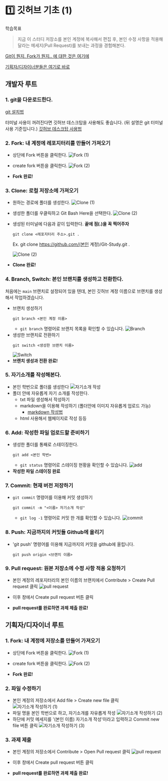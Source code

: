 # 1️⃣ 깃허브 기초 (1)

학습목표
> 지금 이 스터디 저장소를 본인 계정에 복사해서 편집 후, 본인 수정 사항을 적용해달라는 메세지(Pull Request)를 보내는 과정을 경험해본다.

[Git이 뭔지, Fork가 뭔지.. 에 대한 것은 여기에](./github-basic-zip.md)

[기획자/디자이너분들은 여기로 바로](#기획자디자이너-루트)

## 개발자 루트
### 1. git을 다운로드한다.
[git 설치법](https://shxrecord.tistory.com/115?category=677810)

터미널 사용이 꺼려진다면 깃허브 데스크탑을 사용해도 좋습니다. (뒤 설명은 git 터미널 사용 기준입니다.)
[깃허브 데스크탑 사용법](https://m.blog.naver.com/beaqon/221269438710)

### 2. Fork: 내 계정에 레포지터리를 만들어 가져오기
- 상단에 Fork 버튼을 클릭한다.
    ![Fork (1)](img/01-1.png)

- create fork 버튼을 클릭한다.
    ![Fork (2)](img/01-2.png)
- **Fork 완료!**

### 3. Clone: 로컬 저장소에 가져오기
- 원하는 경로에 폴더를 생성한다.
    ![Clone (1)](img/01-3.png)
- 생성한 폴더를 우클릭하고 Git Bash Here을 선택한다.
    ![Clone (2)](img/01-4.png)
- 생성된 터미널에 다음과 같이 입력한다. **끝에 점(.)을 꼭 찍어주자**
    ```
    git clone <레포지터리 주소>.git .
    ```
    Ex. git clone https://github.com/(본인 계정)/Git-Study.git .

    ![Clone (2)](img/01-5.png)

- **Clone 완료!**

### 4. Branch, Switch: 본인 브랜치를 생성하고 전환한다.
처음에는 `main` 브랜치로 설정되어 있을 텐데, 본인 깃허브 계정 이름으로 브랜치를 생성해서 작업하겠습니다.

- 브랜치 생성하기
    ```
    git branch <본인 계정 이름>
    ```
    - `git branch` 명령어로 브랜치 목록을 확인할 수 있습니다.
    ![Branch](img/01-6.png)
- 생성한 브랜치로 전환하기
    ```
    git switch <생성한 브랜치 이름>
    ```
    ![Switch](img/01-7.png)
- **브랜치 생성과 전환 완료!**

### 5. 자기소개를 작성해본다.
- 본인 학번으로 폴더를 생성한다
    ![자기소개 작성](img/01-8.png)
- 폴더 안에 자유롭게 자기 소개를 작성한다.
    - txt 파일 생성해서 작성하기
    - markdown을 이용해 작성하기 (폴더안에 이미지 자유롭게 업로드 가능)
        - [markdown 작성법](https://gist.github.com/ihoneymon/652be052a0727ad59601)
    - html 사용해서 웹페이지로 작성 등등

### 6. Add: 작성한 파일 업로드할 준비하기 
- 생성한 폴더를 통째로 스테이징한다.
    ```
    git add <본인 학번>
    ```
    - `git status` 명령어로 스테이징 현황을 확인할 수 있습니다.
    ![add](img/01-9.png)
- **작성한 파일 스테이징 완료**

### 7. Commit: 현재 버전 저장하기
- `git commit` 명령어를 이용해 커밋 생성하기
    ```
    git commit -m "<이름> 자기소개 작성"
    ```
    - `git log -1` 명령어로 커밋 한 개를 확인할 수 있습니다.
    ![commit](img/01-10.png)

### 8. Push: 지금까지의 커밋들 Github에 올리기
- 'git push' 명령어를 이용해 지금까지의 커밋을 github에 올립니다.
    ```
    git push origin <브랜치 이름>
    ```

### 9. Pull request: 원본 저장소에 수정 사항 적용 요청하기
- 본인 계정의 레포지터리의 본인 이름의 브랜치에서 Contribute > Create Pull request 클릭
 ![pull request](img/01-11.png)

- 이후 창에서 Create pull request 버튼 클릭 

 - **pull request를 완료하면 과제 제출 완료!**

## 기획자/디자이너 루트

### 1. Fork: 내 계정에 저장소를 만들어 가져오기
- 상단에 Fork 버튼을 클릭한다.
    ![Fork (1)](img/01-1.png)

- create fork 버튼을 클릭한다.
    ![Fork (2)](img/01-2.png)
- **Fork 완료!**

### 2. 파일 수정하기
- 본인 계정의 저장소에서 Add file > Create new file 클릭
    ![자기소개 작성하기 (1)](img/01-12.png)
- 파일 명을 본인 학번으로 하고, 자기소개를 자유롭게 작성
    ![자기소개 작성하기 (2)](img/01-13.png)
- 하단에 커밋 메세지를 '(본인 이름) 자기소개 작성'이라고 입력하고 Commit new file 버튼 클릭
    ![자기소개 작성하기 (3)](img/01-14.png)  

### 3. 과제 제출
- 본인 계정의 저장소에서 Contribute > Open Pull request 클릭
 ![pull request](img/01-11.png)

- 이후 창에서 Create pull request 버튼 클릭 

 - **pull request를 완료하면 과제 제출 완료!**